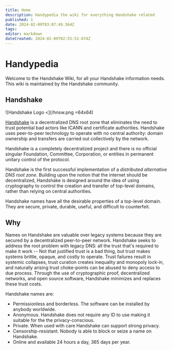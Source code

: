 ```yaml
---
title: Home
description: Handypedia the wiki for everything Handshake related 
published: 1
date: 2024-02-09T03:07:49.564Z
tags: 
editor: markdown
dateCreated: 2024-02-09T02:55:52.074Z
---
```


# Handypedia

Welcome to the Handshake Wiki,
for all your Handshake information needs.
This wiki is maintained by the Handshake community.

## Handshake
![Handshake Logo <](/hnsw.png =64x64)

[Handshake](https://en.handypedia.org/wiki/Handshake) is a decentralized DNS root zone that eliminates the need to trust potential bad actors like ICANN and certificate authorities. Handshake uses peer-to-peer technology to operate with no central authority: domain ownership and transfers are carried out collectively by the network.

Handshake is a completely decentralized project and there is no official singular Foundation, Committee, Corporation, or entities in permanent unitary control of the protocol.

Handshake is the first successful implementation of a *distributed alternative DNS root zone*. Building upon the notion that the internet should be decentralized, Handshake is designed around the idea of using cryptography to control the creation and transfer of top-level domains, rather than relying on central authorities.

Handshake names have all the desirable properties of a top-level domain. They are secure, private, durable, useful, and difficult to counterfeit.

## Why
Names on Handshake are valuable over legacy systems because they are secured by a decentralized peer-to-peer network. Handshake seeks to address the root problem with legacy DNS: all the trust that's required to make it work -- Not that justified trust is a bad thing, but trust makes systems brittle, opaque, and costly to operate. Trust failures result in systemic collapses, trust curation creates inequality and monopoly lock-in, and naturally arising trust choke-points can be abused to deny access to due process. Through the use of cryptographic proof, decentralized networks, and open source software, Handshake minimizes and replaces these trust costs.

Handshake names are:
- Permissionless and borderless. The software can be installed by anybody worldwide.
- Anonymous. Handshake does not require any ID to use making it suitable for the the privacy-conscious.
- Private. When used with care Handshake can support strong privacy.
- Censorship-resistant. Nobody is able to block or seize a name on Handshake.
- Online and available 24 hours a day, 365 days per year.